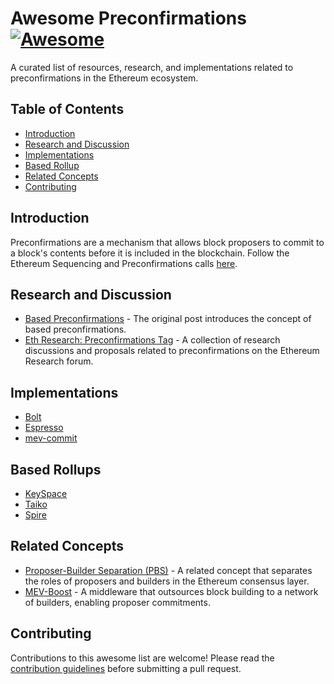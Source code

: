 # Awesome Preconfirmations [![Awesome](https://awesome.re/badge.svg)](https://awesome.re)

A curated list of resources, research, and implementations related to preconfirmations in the Ethereum ecosystem.

## Table of Contents
- [Introduction](#introduction)
- [Research and Discussion](#research-and-discussion)
- [Implementations](#implementations)
- [Based Rollup](#based-rollups)
- [Related Concepts](#related-concepts)
- [Contributing](#contributing)

## Introduction
Preconfirmations are a mechanism that allows block proposers to commit to a block's contents before it is included in the blockchain. Follow the Ethereum Sequencing and Preconfirmations calls [here](https://www.youtube.com/watch?v=jrm4ZUoj9xY&list=PLJqWcTqh_zKHDFarAcF29QfdMlUpReZrR).

## Research and Discussion
- [Based Preconfirmations](https://ethresear.ch/t/based-preconfirmations/17353) - The original post introduces the concept of based preconfirmations.
- [Eth Research: Preconfirmations Tag](https://ethresear.ch/tag/preconfirmations) - A collection of research discussions and proposals related to preconfirmations on the Ethereum Research forum.

## Implementations
- [Bolt](https://chainbound.github.io/bolt-docs/)
- [Espresso](https://docs.espressosys.com/sequencer)
- [mev-commit](https://docs.primev.xyz/)

## Based Rollups
- [KeySpace](https://docs.key.space/)
- [Taiko](https://docs.taiko.xyz/)
- [Spire](https://www.spire.dev/)

## Related Concepts
- [Proposer-Builder Separation (PBS)](https://github.com/ethereum/builder-specs) - A related concept that separates the roles of proposers and builders in the Ethereum consensus layer.
- [MEV-Boost](https://boost.flashbots.net/) - A middleware that outsources block building to a network of builders, enabling proposer commitments.

## Contributing
Contributions to this awesome list are welcome! Please read the [contribution guidelines](CONTRIBUTING.md) before submitting a pull request.
